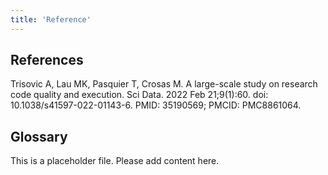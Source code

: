 ```yaml
---
title: 'Reference'
---
```

## References
Trisovic A, Lau MK, Pasquier T, Crosas M. A large-scale study on research code quality and execution. Sci Data. 2022 Feb 21;9(1):60. doi: 10.1038/s41597-022-01143-6. PMID: 35190569; PMCID: PMC8861064.

## Glossary

This is a placeholder file. Please add content here. 


